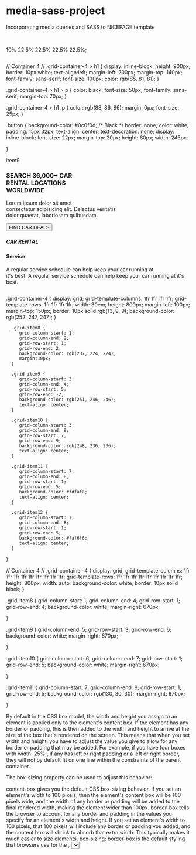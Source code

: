 # media-sass-project
Incorporating media queries and SASS to NICEPAGE template





 <img src="./img/car-photo13.jpg" alt="">

<img src="./img/red-car-photo1 (2).jpg" alt="">

10% 22.5% 22.5% 22.5% 22.5%;

<img src="./img/red-car-photo1 (2).jpg" alt="">

<div class="grid-item item1">
  
  </div>


<div class="section">
 <div class="container-2">
  <div class="grid-item item1">
  </div>
  <div class="grid-item item2">
    <img src="./img/red-car-photo1 (2).jpg" alt="">
  </div>
 </div>
</div>



// Container 4 //
.grid-container-4 > h1 {
   display: inline-block;
   height: 900px;
   border: 10px white;
   text-align:left;
   margin-left: 200px;
   margin-top: 140px;
   font-family: sans-serif;
   font-size: 100px;
   color: rgb(85, 81, 81);
}

.grid-container-4 > h1 > p {
   color: black;
   font-size: 50px;
   font-family: sans-serif;
   margin-top: 70px;
}

.grid-container-4 > h1 .p {
  color: rgb(88, 86, 86);
  margin: 0px;
  font-size: 25px;
}

.button {
  background-color: #0c0f0d; /* Black */
  border: none;
  color: white;
  padding: 15px 32px;
  text-align: center;
  text-decoration: none;
  display: inline-block;
  font-size: 22px;
  margin-top: 20px;
  height: 60px;
  width: 245px;

}


<section class="border">
<div class="grid-container-4">
  <div class="grid-item grid-item8"><img src="./img/girl-in-car-photo2.jpg" alt=""><div>
  <div class="grid-item grid-item9">item9</div>
  <div class="grid-item grid-item10"><h3>SEARCH 36,000+ CAR <br> RENTAL LOCATIONS <br> WORLDWIDE</h3><p>Lorem ipsum dolor sit amet <br> consectetur adipisicing elit. Delectus veritatis <br> dolor quaerat, laboriosam quibusdam.</p><button type="button" class="button">FIND CAR DEALS</button></div>
  <div class="grid-item grid-item11"><h5>CAR RENTAL</h5><h4>Service</h4><p>A regular service schedule can help keep your car running at <br> it's best. A regular service schedule can help keep your car running at it's best.</p></div>
  <div class="grid-item grid-item12" ><img src="./img/girl-in-car-photo1.jpg" alt=""></div>
</div>
</section>


.grid-container-4 {
         display: grid;
         grid-template-columns: 1fr 1fr 1fr 1fr; 
         grid-template-rows: 1fr 1fr 1fr 1fr;
         width: 30em;
         height: 800px;
         margin-left: 100px; 
         margin-top: 150px;
         border: 10px solid rgb(13, 9, 9);
         background-color: rgb(252, 247, 247); 
      }

      .grid-item8 {
         grid-column-start: 1;
         grid-column-end: 2;
         grid-row-start: 1;
         grid-row-end: 2;
         background-color: rgb(237, 224, 224); 
         margin:10px;
      }

      .grid-item9 {
         grid-column-start: 3;
         grid-column-end: 4;
         grid-row-start: 5;
         grid-row-end: -2;
         background-color: rgb(251, 246, 246); 
         text-align: center;
      }

      .grid-item10 {
         grid-column-start: 3;
         grid-column-end: 9;
         grid-row-start: 7;
         grid-row-end: 9;
         background-color: rgb(248, 236, 236); 
         text-align: center;
      }

      .grid-item11 {
         grid-column-start: 7;
         grid-column-end: 8;
         grid-row-start: 1;
         grid-row-end: 5;
         background-color: #fdfafa; 
         text-align: center;
      }

      .grid-item12 {
         grid-column-start: 7;
         grid-column-end: 8;
         grid-row-start: 1;
         grid-row-end: 5;
         background-color: #faf6f6; 
         text-align: center;
      }
   }


// Container 4 //
.grid-container-4 {
   display: grid;
   grid-template-columns: 1fr 1fr 1fr 1fr 1fr 1fr 1fr 1fr 1fr; 
   grid-template-rows: 1fr 1fr 1fr 1fr 1fr 1fr 1fr 1fr 1fr;
   height: 800px;
   width: auto; 
   background-color: white; 
   border: 10px solid black; 
}

.grid-item8 {
   grid-column-start: 1;
   grid-column-end: 4;
   grid-row-start: 1;
   grid-row-end: 4;
   background-color: white; 
   margin-right: 670px;

}

.grid-item9 { 
   grid-column-end: 5;
   grid-row-start: 3;
   grid-row-end: 6;
   background-color: white; 
   margin-right: 670px;

}

  .grid-item10 {
   grid-column-start: 6;
   grid-column-end: 7;
   grid-row-start: 1;
   grid-row-end: 5;
   background-color: white; 
   margin-right: 670px;

}

  .grid-item11 {
   grid-column-start: 7;
   grid-column-end: 8;
   grid-row-start: 1;
   grid-row-end: 5;
   background-color: rgb(130, 30, 30); 
   margin-right: 670px;

}

By default in the CSS box model, the width and height you assign to an element is applied only to the element's content box. If the element has any border or padding, this is then added to the width and height to arrive at the size of the box that's rendered on the screen. This means that when you set width and height, you have to adjust the value you give to allow for any border or padding that may be added. For example, if you have four boxes with width: 25%;, if any has left or right padding or a left or right border, they will not by default fit on one line within the constraints of the parent container.

The box-sizing property can be used to adjust this behavior:

content-box gives you the default CSS box-sizing behavior. If you set an element's width to 100 pixels, then the element's content box will be 100 pixels wide, and the width of any border or padding will be added to the final rendered width, making the element wider than 100px.
border-box tells the browser to account for any border and padding in the values you specify for an element's width and height. If you set an element's width to 100 pixels, that 100 pixels will include any border or padding you added, and the content box will shrink to absorb that extra width. This typically makes it much easier to size elements. box-sizing: border-box is the default styling that browsers use for the <table>, <select>, and <button> elements, and for <input> elements whose type is radio, checkbox, reset, button, submit, color, or search.
Note: It is often useful to set box-sizing to border-box to layout elements. This makes dealing with the sizes of elements much easier, and generally eliminates a number of pitfalls you can stumble on while laying out your content. On the other hand, when using position: relative or position: absolute, use of box-sizing: content-box allows the positioning values to be relative to the content, and independent of changes to border and padding sizes, which is sometimes desirable.

Syntax
box-sizing: border-box;
box-sizing: content-box;

/* Global values */
box-sizing: inherit;
box-sizing: initial;
box-sizing: revert;
box-sizing: revert-layer;
box-sizing: unset;
Copy to Clipboard
The box-sizing property is specified as a single keyword chosen from the list of values below.

Values
content-box
This is the initial and default value as specified by the CSS standard. The width and height properties include the content, but does not include the padding, border, or margin. For example, .box {width: 350px; border: 10px solid black;} renders a box that is 370px wide.

Here, the dimensions of the element are calculated as: width = width of the content, and height = height of the content. (Borders and padding are not included in the calculation.)

border-box
The width and height properties include the content, padding, and border, but do not include the margin. Note that padding and border will be inside of the box. For example, .box {width: 350px; border: 10px solid black;} renders a box that is 350px wide, with the area for content being 330px wide. The content box can't be negative and is floored to 0, making it impossible to use border-box to make the element disappear.

Here the dimensions of the element are calculated as: width = border + padding + width of the content, and height = border + padding + height of the content.

Formal definition
Initial value	content-box
Applies to	all elements that accept width or height
Inherited	no
Computed value	as specified
Animation type	discrete
Formal syntax
content-box | border-box
Examples
Box sizes with content-box and border-box
This example shows how different box-sizing values alter the rendered size of two otherwise identical elements.

HTML
<div class="content-box">Content box</div>
<br>
<div class="border-box">Border box</div>
Copy to Clipboard
CSS
div {
  width: 160px;
  height: 80px;
  padding: 20px;
  border: 8px solid red;
  background: yellow;
}

.content-box {
  box-sizing: content-box;
  /* Total width: 160px + (2 * 20px) + (2 * 8px) = 216px
     Total height: 80px + (2 * 20px) + (2 * 8px) = 136px
     Content box width: 160px
     Content box height: 80px */
}

.border-box {
  box-sizing: border-box;
  /* Total width: 160px
     Total height: 80px
     Content box width: 160px - (2 * 20px) - (2 * 8px) = 104px
     Content box height: 80px - (2 * 20px) - (2 * 8px) = 24px */
}
Copy to Clipboard
Result

Specifications
Specification
CSS Box Sizing Module Level 3
# box-sizing
Browser compatibility
Report problems with this compatibility data on GitHub
desktop	mobile
Chrome
Edge
Firefox
Internet Explorer
Opera
Safari
WebView Android
Chrome Android
Firefox for Android
Opera Android
Safari on iOS
Samsung Internet
box-sizing

10
footnote
Toggle history	
12
Toggle history	
49
Toggle history	
8
footnote
Toggle history	
7
Toggle history	
5.1
Toggle history	
4
footnote
Toggle history	
18
footnote
Toggle history	
49
Toggle history	
14
footnote
Toggle history	
6
Toggle history	
1.0
footnote
Toggle history
padding-box
Deprecated
Non-standard

No
Toggle history	
No
Toggle history	
1 – 50
Toggle history	
No
Toggle history	
No
Toggle history	
No
Toggle history	
No
Toggle history	
No
Toggle history	
4 – 50
Toggle history	
No
Toggle history	
No
Toggle history	
No
Toggle history
Legend
Full support
Full support
No support
No support
Non-standard. Check cross-browser support before using.
Deprecated. Not for use in new websites.
See implementation notes.
Requires a vendor prefix or different name for use.
See also
CSS box model
Found a problem with this page?
Edit on GitHub
Source on GitHub
Report a problem with this content on GitHub
Want to fix the problem yourself? See our Contribution guide.
Last modified: Apr 5, 2022, by MDN contributors

Your blueprint for a better internet.

MDN on Twitter
MDN on Github
MDN
About
Hacks Blog
Careers
Support
Product help
Report a page issue
Report a site issue
Our communities
MDN Community
MDN Forum
MDN Chat
Developers
Web Technologies
Learn Web Development
MDN Plus
Website Privacy Notice
Cookies
Legal
Community Participation Guidelines
Visit Mozilla Corporation’s not-for-profit parent, the Mozilla Foundation.
Portions of this content are ©1998–2022 by individual mozilla.org contributors. Content available under a Creative Commons license.

* Grid system, Container 4:
.grid-container-4 {
   height: 100vh; 
   border: 10px solid green;
   display: grid;
   grid-template-rows: 200px 200px;
   grid-template-columns;
   grid-row-gap: 20px;
   grid-column-gap: 20px; 
}

** THE KEY to Overlapping Elements !!!!! --> 12:20, 17:24
.item-4  {
.grid-area: 2 / 2 span 2 / span 2;
}

*z-index: 1;


